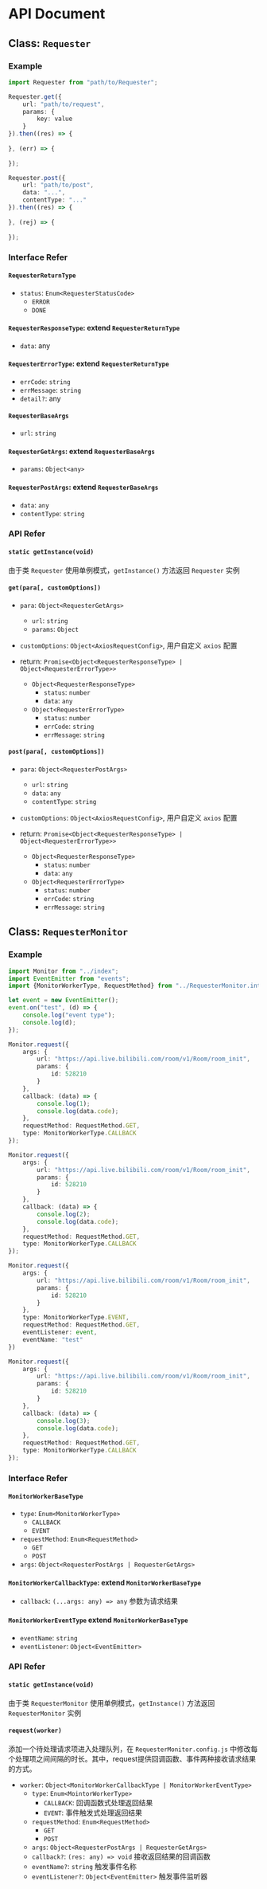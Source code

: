 # API Document

## Class: `Requester`
### Example
```typescript
import Requester from "path/to/Requester";

Requester.get({
    url: "path/to/request",
    params: {
        key: value
    }
}).then((res) => {
    
}, (err) => {
    
});

Requester.post({
    url: "path/to/post",
    data: "...",
    contentType: "..."
}).then((res) => {
  
}, (rej) => {
    
});
```



### Interface Refer

#### `RequesterReturnType`

-   `status`: `Enum<RequesterStatusCode>`
    -   `ERROR`
    -   `DONE`

#### `RequesterResponseType`: extend `RequesterReturnType`

-   `data`: any

#### `RequesterErrorType`: extend `RequesterReturnType`

-   `errCode`: `string`
-   `errMessage`: `string`
-   `detail?`: any

#### `RequesterBaseArgs`

-   `url`: `string`

#### `RequesterGetArgs`: extend `RequesterBaseArgs`

-   `params`: `Object<any>`

#### `RequesterPostArgs`: extend `RequesterBaseArgs`

-   `data`: `any`
-   `contentType`: `string`



### API Refer

#### `static getInstance(void)`

由于类 `Requester` 使用单例模式，`getInstance()` 方法返回 `Requester` 实例

#### `get(para[, customOptions])`

-   `para`: `Object<RequesterGetArgs>`
    -   `url`: `string`
    -   `params`: `Object`

-   `customOptions`: `Object<AxiosRequestConfig>`, 用户自定义 `axios` 配置
-   return: `Promise<Object<RequesterResponseType> | Object<RequesterErrorType>>`
    -   `Object<RequesterResponseType>`
        -   `status`: `number`
        -   `data`: `any`
    -   `Object<RequesterErrorType>`
        -   `status`: `number`
        -   `errCode`: `string`
        -   `errMessage`: `string`

#### `post(para[, customOptions])`

-   `para`: `Object<RequesterPostArgs>`
    -   `url`: `string`
    -   `data`:  `any`
    -   `contentType`: `string`
-   `customOptions`: `Object<AxiosRequestConfig>`,  用户自定义 `axios` 配置

-   return: `Promise<Object<RequesterResponseType> | Object<RequesterErrorType>>`
    -   `Object<RequesterResponseType>`
        -   `status`: `number`
        -   `data`: `any`
    -   `Object<RequesterErrorType>`
        -   `status`: `number`
        -   `errCode`: `string`
        -   `errMessage`: `string`



## Class: `RequesterMonitor`

### Example

```typescript
import Monitor from "../index";
import EventEmitter from "events";
import {MonitorWorkerType, RequestMethod} from "../RequesterMonitor.interface";

let event = new EventEmitter();
event.on("test", (d) => {
    console.log("event type");
    console.log(d);
});

Monitor.request({
    args: {
        url: "https://api.live.bilibili.com/room/v1/Room/room_init",
        params: {
            id: 528210
        }
    },
    callback: (data) => {
        console.log(1);
        console.log(data.code);
    },
    requestMethod: RequestMethod.GET,
    type: MonitorWorkerType.CALLBACK
});

Monitor.request({
    args: {
        url: "https://api.live.bilibili.com/room/v1/Room/room_init",
        params: {
            id: 528210
        }
    },
    callback: (data) => {
        console.log(2);
        console.log(data.code);
    },
    requestMethod: RequestMethod.GET,
    type: MonitorWorkerType.CALLBACK
});

Monitor.request({
    args: {
        url: "https://api.live.bilibili.com/room/v1/Room/room_init",
        params: {
            id: 528210
        }
    },
    type: MonitorWorkerType.EVENT,
    requestMethod: RequestMethod.GET,
    eventListener: event,
    eventName: "test"
})

Monitor.request({
    args: {
        url: "https://api.live.bilibili.com/room/v1/Room/room_init",
        params: {
            id: 528210
        }
    },
    callback: (data) => {
        console.log(3);
        console.log(data.code);
    },
    requestMethod: RequestMethod.GET,
    type: MonitorWorkerType.CALLBACK
});

```



### Interface Refer

#### `MonitorWorkerBaseType`

-   `type`: `Enum<MonitorWorkerType>`
    -   `CALLBACK`
    -   `EVENT`
-   `requestMethod`: `Enum<RequestMethod>`
    -   `GET`
    -   `POST`
-   `args`: `Object<RequesterPostArgs | RequesterGetArgs>`

#### `MonitorWorkerCallbackType`: extend `MonitorWorkerBaseType`

-   `callback`: `(...args: any) => any` 参数为请求结果

#### `MonitorWorkerEventType` extend `MonitorWorkerBaseType`

-   `eventName`: `string`
-   `eventListener`: `Object<EventEmitter>`



### API Refer

#### `static getInstance(void)`

由于类 `RequesterMonitor` 使用单例模式，`getInstance()` 方法返回 `RequesterMonitor` 实例

#### `request(worker)`

添加一个待处理请求项进入处理队列，在 `RequesterMonitor.config.js` 中修改每个处理项之间间隔的时长。其中，request提供回调函数、事件两种接收请求结果的方式。

-   `worker`: `Object<MonitorWorkerCallbackType | MonitorWorkerEventType>`
    -   `type`: `Enum<MointorWorkerType>`
        -   `CALLBACK`: 回调函数式处理返回结果
        -   `EVENT`: 事件触发式处理返回结果
    -   `requestMethod`: `Enum<RequestMethod>`
        -   `GET`
        -   `POST`
    -   `args`: `Object<RequesterPostArgs | RequesterGetArgs>`
    -   `callback?`: `(res: any) => void` 接收返回结果的回调函数
    -   `eventName?`: `string` 触发事件名称
    -   `eventListener?`: `Object<EventEmitter>` 触发事件监听器

